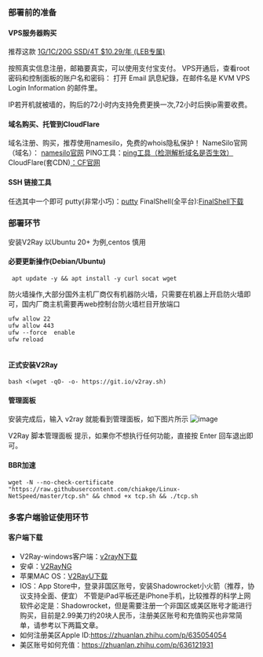 ### 部署前的准备

#### VPS服务器购买

推荐这款
[1G/1C/20G SSD/4T $10.29/年 (LEB专属)](https://my.racknerd.com/aff.php?aff=4440&pid=810)

按照真实信息注册，邮箱要真实，可以使用支付宝支付。
VPS开通后，查看root密码和控制面板的账户名和密码：
打开 Email 訊息紀錄，在邮件名是 KVM VPS Login Information 的邮件里。

IP若开机就被墙的，购后的72小时内支持免费更换一次,72小时后换ip需要收费。


#### 域名购买、托管到CloudFlare

域名注册、购买，推荐使用namesilo，免费的whois隐私保护！
NameSilo官网（域名）： [namesilo官网](https://www.namesilo.com)
PING工具：[ping工具（检测解析域名是否生效）](https://ping.chinaz.com/)
CloudFlare(套CDN)[：CF官网](https://www.cloudflare.com/zh-cn/)

#### SSH 链接工具
  任选其中一个即可
  putty(非常小巧)：[putty](https://putty.org/)
  FinalShell(全平台):[FinalShell下载](https://www.hostbuf.com/t/988.html)

### 部署环节
 安装V2Ray 以Ubuntu 20+ 为例,centos 慎用
#### 必要更新操作(Debian/Ubuntu)
```
 apt update -y && apt install -y curl socat wget
```
防火墙操作,大部分国外主机厂商仅有机器防火墙，只需要在机器上开启防火墙即可，国内厂商主机需要再web控制台防火墙栏目开放端口
```
ufw allow 22
ufw allow 443
ufw --force  enable
ufw reload
      
```

#### 正式安装V2Ray
```
bash <(wget -qO- -o- https://git.io/v2ray.sh)
```

#### 管理面板
安装完成后，输入 v2ray 就能看到管理面板，如下图片所示
![image](https://private-user-images.githubusercontent.com/134616948/245398894-7fb98d7e-5063-4092-a00c-a22d3d4a7e7b.png?jwt=eyJhbGciOiJIUzI1NiIsInR5cCI6IkpXVCJ9.eyJpc3MiOiJnaXRodWIuY29tIiwiYXVkIjoicmF3LmdpdGh1YnVzZXJjb250ZW50LmNvbSIsImtleSI6ImtleTUiLCJleHAiOjE3MDU4OTE0MzIsIm5iZiI6MTcwNTg5MTEzMiwicGF0aCI6Ii8xMzQ2MTY5NDgvMjQ1Mzk4ODk0LTdmYjk4ZDdlLTUwNjMtNDA5Mi1hMDBjLWEyMmQzZDRhN2U3Yi5wbmc_WC1BbXotQWxnb3JpdGhtPUFXUzQtSE1BQy1TSEEyNTYmWC1BbXotQ3JlZGVudGlhbD1BS0lBVkNPRFlMU0E1M1BRSzRaQSUyRjIwMjQwMTIyJTJGdXMtZWFzdC0xJTJGczMlMkZhd3M0X3JlcXVlc3QmWC1BbXotRGF0ZT0yMDI0MDEyMlQwMjM4NTJaJlgtQW16LUV4cGlyZXM9MzAwJlgtQW16LVNpZ25hdHVyZT1lNTc2NjcwNzk4NTYzMzc1NTI4ZjhhZWY1ODQzZDkxYmNmYzRiNjY4ZGFjZWUwMWMxM2ZhNzI5N2Q3OGVmYmU2JlgtQW16LVNpZ25lZEhlYWRlcnM9aG9zdCZhY3Rvcl9pZD0wJmtleV9pZD0wJnJlcG9faWQ9MCJ9.-HMYZ6ApRG3B3TybSVFUJ2_KtVa01EIFUYVFzUXxfdY)

V2Ray 脚本管理面板 提示，如果你不想执行任何功能，直接按 Enter 回车退出即可。

#### BBR加速
```
wget -N --no-check-certificate "https://raw.githubusercontent.com/chiakge/Linux-NetSpeed/master/tcp.sh" && chmod +x tcp.sh && ./tcp.sh
```


### 多客户端验证使用环节
#### 客户端下载
- V2Ray-windows客户端：[v2rayN下载](https://github.com/2dust/v2rayN/releases)
- 安卓：[V2RayNG](https://github.com/2dust/v2rayNG)
- 苹果MAC OS：[V2RayU下载](https://github.com/yanue/V2rayU/releases)
- IOS：App Store中，登录非国区账号，安装Shadowrocket小火箭（推荐，协议支持全面、便宜）
不管是iPad平板还是iPhone手机，比较推荐的科学上网软件必定是：Shadowrocket，但是需要注册一个非国区或美区账号才能进行购买，目前是2.99美刀约20块人民币，注册美区账号和充值购买也非常简单，请参考以下两篇文章。
- 如何注册美区Apple ID:https://zhuanlan.zhihu.com/p/635054054
- 美区账号如何充值：https://zhuanlan.zhihu.com/p/636121931
